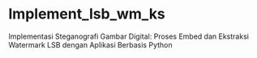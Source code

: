 # lmplement_lsb_wm_ks
Implementasi Steganografi Gambar Digital: Proses Embed dan Ekstraksi Watermark LSB dengan Aplikasi Berbasis Python
